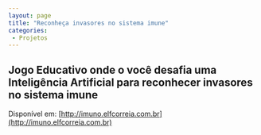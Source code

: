 ```yaml
---
layout: page
title: "Reconheça invasores no sistema imune"
categories:
 - Projetos
---
```


## Jogo Educativo onde o você desafia uma Inteligência Artificial para reconhecer invasores no sistema imune

Disponível em: [http://imuno.elfcorreia.com.br](http://imuno.elfcorreia.com.br)